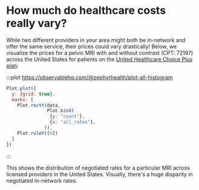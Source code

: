 <script setup>

import * as Plot from "@observablehq/plot";
import * as d3 from "d3";

</script>

# How much do healthcare costs really vary?

While two different providers in your area might both be in-network and offer the same service, their prices could vary drastically! Below, we visualize the prices for a pelvic MRI with and without contrast (CPT: 72197) across the United States for patients on the [United Healthcare Choice Plus plan](https://www.uhc.com/individuals-families/health-plans-through-work/choice-plus): 

:::plot https://observablehq.com/@zephyrhealth/plot-all-histogram
```js
Plot.plot({
  y: {grid: true},
  marks: [
    Plot.rectY(data,
               Plot.binX(
                {y: "count"},
                {x: "all_rates"},
              )),
    Plot.ruleY([0])
  ]
})
```
:::

This shows the distribution of negotiated rates for a particular MRI across licensed providers in the United States. Visually, there's a huge disparity in negotiated in-network rates.